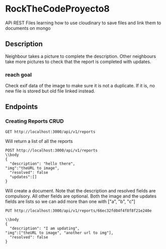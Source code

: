 # RockTheCodeProyecto8

APi REST Files learning how to use cloudinary to save files and link them to documents on mongo

## Description

Neighbour takes a picture to complete the description. Other neighbours take more pictures to check that the report is completed with updates.

### reach goal

Check exif data of the image to make sure it is not a duplicate. If it is, no new file is stored but old file linked instead.

## Endpoints

### Creating Reports CRUD

```
GET http://localhost:3000/api/v1/reports
```

Will return a list of all the reports

```
POST http://localhost:3000/api/v1/reports
\\body
{
  "description": "hello there",
"img":"theURL to image",
  "resolved": false
  "updates":[]
}
```

Will create a document. Note that the description and resolved fields are compulsory. All other fields are optional.
Both the image and the updates fields are lists so we can add more than one with ["a", "b", "c"]

```
PUT http://localhost:3000/api/v1/reports/66ec32fd04f4f8f8f21e240e

\\body
{
  "description": "I am updating",
"img":["theURL to image", "another url to img"],
  "resolved": false
}
```
